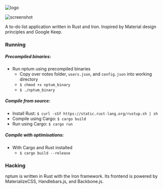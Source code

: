 ![logo](http://i.imgur.com/TsVYHCD.png)

![screenshot](http://i.imgur.com/ljxf85v.png)

A to-do list application written in Rust and Iron.
Inspired by Material design principles and Google Keep.

### Running

##### Precompiled binaries:

 - Run nptum using precompiled binaries
   - Copy over notes folder, `users.json`, and `config.json` into working directory
   - `$ chmod +x nptum_binary`
   - `$ ./nptum_binary`

##### Compile from source:
 - Install Rust: `$ curl -sSf https://static.rust-lang.org/rustup.sh | sh`
 - Compile using Cargo: `$ cargo build`
 - Run using Cargo: `$ cargo run`

##### Compile with optimisations:
 - With Cargo and Rust installed
   - `$ cargo build --release`

### Hacking

nptum is written in Rust with the Iron framework. Its frontend is powered by MaterializeCSS, Handlebars.js, and Backbone.js.

